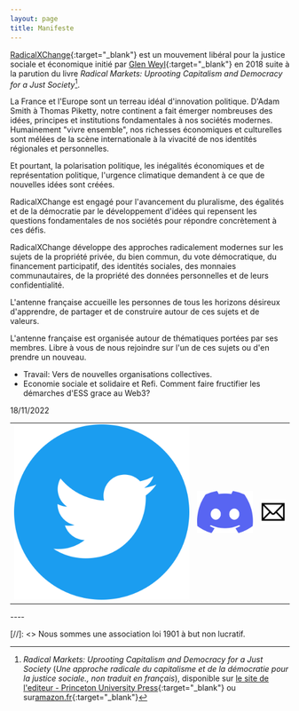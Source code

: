 ```yaml
---
layout: page
title: Manifeste
---
```


[RadicalXChange](https://www.radicalxchange.org/){:target="_blank"} est un mouvement libéral pour la justice sociale et économique initié par [Glen Weyl](https://en.wikipedia.org/wiki/Glen_Weyl){:target="_blank"} en 2018 suite à la parution du livre *Radical Markets: Uprooting Capitalism and Democracy for a Just Society*[^1].

La France et l'Europe sont un terreau idéal d'innovation politique. D'Adam Smith à Thomas Piketty, notre continent a fait émerger nombreuses des idées, principes et institutions fondamentales à nos sociétés modernes. Humainement "vivre ensemble", nos richesses économiques et culturelles sont mélées de la scène internationale à la vivacité de nos identités régionales et personnelles.

Et pourtant, la polarisation politique, les inégalités économiques et de représentation politique, l'urgence climatique demandent à ce que de nouvelles idées sont créées.

RadicalXChange est engagé pour l'avancement du pluralisme, des égalités et de la démocratie par le développement d'idées qui repensent les questions fondamentales de nos sociétés pour répondre concrètement à ces défis.

RadicalXChange développe des approches radicalement modernes sur les sujets de la propriété privée, du bien commun, du vote démocratique, du financement participatif, des identités sociales, des monnaies communautaires, de la propriété des données personnelles et de leurs confidentialité.

L'antenne française accueille les personnes de tous les horizons désireux d'apprendre, de partager et de construire autour de ces sujets et de valeurs.

L'antenne française est organisée autour de thématiques portées par ses membres. Libre à vous de nous rejoindre sur l'un de ces sujets ou d'en prendre un nouveau.

- Travail: Vers de nouvelles organisations collectives.
- Economie sociale et solidaire et Refi. Comment faire fructifier les démarches d'ESS grace au Web3?

18/11/2022

<div class="logo-table">
<table>
    <tr>
    <td><img src="/public/images/twitter.svg"></td>
    <td><img src="/public/images/discord.svg"></td>
    <td><img src="/public/images/mail.png"></td>
    </tr>
</table>
</div>
----

[//]: <> Nous sommes une association loi 1901 à but non lucratif.
[^1]: *Radical Markets: Uprooting Capitalism and Democracy for a Just Society* (*Une approche radicale du capitalisme et de la démocratie pour la justice sociale., non traduit en français*), disponible sur [le site de l'editeur - Princeton University Press](https://press.princeton.edu/books/paperback/9780691196060/radical-markets){:target="_blank"} ou sur[amazon.fr](https://www.amazon.fr/Radical-Markets-Uprooting-Capitalism-Democracy/dp/0691177503){:target="_blank"}